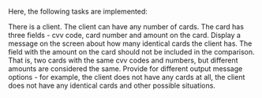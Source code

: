 Here, the following tasks are implemented:

There is a client. The client can have any number of cards. The card has three fields - cvv code, card number and amount on the card.
Display a message on the screen about how many identical cards the client has. 
The field with the amount on the card should not be included in the comparison.
That is, two cards with the same cvv codes and numbers, but different amounts are considered the same.
Provide for different output message options - for example, the client does not have any cards at all, the client does not have any identical cards and other possible situations.

